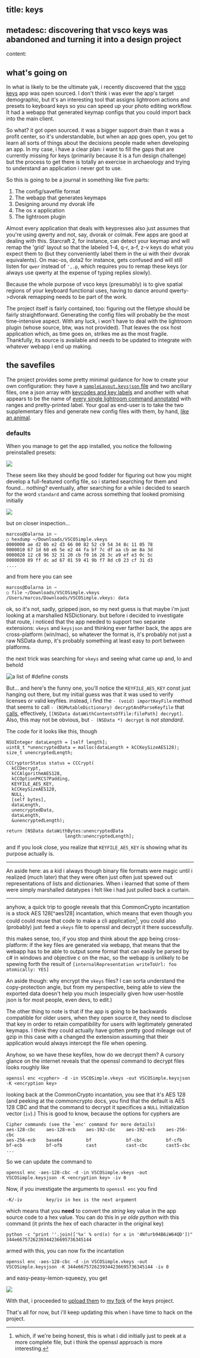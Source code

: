 title: keys
-
metadesc: discovering that vsco keys was abandoned and turning it into a design project
-
content:

## what's going on

In what is likely to be the ultimate yak, i recently discovered that the [vsco keys](https://vsco.github.io/keys/) app was open sourced. I don't think i was ever the app's target demographic, but it's an interesting tool that assigns lightroom actions and presets to keyboard keys so you can speed up your photo editing workflow. It had a webapp that generated keymap configs that you could import back into the main client.

So what? it got open sourced. it was a bigger support drain than it was a profit center, so it's understandable, but when an app goes open, you get to learn all sorts of things about the decisions people made when developing an app. In my case, i have a clear plan: i want to fill the gaps that are currently missing for keys (primarily because it is a fun design challenge) but the process to get there is totally an exercise in archaeology and trying to understand an application i never got to use.

So this is going to be a journal in something like five parts:

1. The config/savefile format
1. The webapp that generates keymaps
1. Designing around my dvorak life
1. The os x application
1. The lightroom plugin

Almost every application that deals with keypresses also just assumes that you're using qwerty and not, say, dvorak or colmak. Few apps are good at dealing with this. Starcraft 2, for instance, can detect your keymap and will remap the 'grid' layout so that the labeled 1-4, q-r, a-f, z-v keys do what you expect them to (but they conveniently label them in the ui with their dvorak equivalents). On mac-os, dota2 for instance, gets confused and will still listen for `qwer` instead of `',.p`, which requires you to remap these keys (or always use qwerty at the expense of typing replies slowly).

Because the whole purpose of vsco keys (presumably) is to give spatial regions of your keyboard functional uses, having to dance around qwerty->dvorak remapping needs to be part of the work.

The project itself is fairly contained, too: figuring out the filetype should be fairly straightforward. Generating the config files will probably be the most time-intensive aspect. With any luck, i won't have to deal with the lightroom plugin (whose source, btw, was not provided). That leaves the osx host application which, as time goes on, strikes me as the most fragile. Thankfully, its source is available and needs to be updated to integrate with whatever webapp i end up making.

## the savefiles

The project provides some pretty minimal guidance for how to create your own configuration: they have a [`sampleLayout.keysjson` file](https://github.com/vsco/keys/blob/master/Layout/sampleLayout.keysjson) and two ancillary files, one a json array with [keycodes and key labels](https://github.com/vsco/keys/blob/master/Layout/keymap.json) and another with what appears to be the name of [every single lightroom command annotated](https://github.com/vsco/keys/blob/master/Layout/toolkitlistlr4.json) with ranges and pretty-printed label. Your goal as end-user is to take the two supplementary files and generate new config files with them, by hand, [like an animal](http://5by5.tv/b2w).

### defaults

When you manage to get the app installed, you notice the following preinstalled presets:

![](http://dl.dropboxusercontent.com/u/406291/Screenshots/hTyC.png)

These seem like they should be good fodder for figuring out how you might develop a full-featured config file, so i started searching for them and found... nothing? eventually, after searching for a while i decided to search for the word `standard` and came across something that looked promising initially

![](http://dl.dropboxusercontent.com/u/406291/Screenshots/X4Gb.png)

but on closer inspection...

    marcos@Dalarna in ~
    ○ hexdump ~/Downloads/VSCOSimple.vkeys
    0000000 ae d2 0b e2 d3 66 00 82 52 c9 54 34 8c 11 05 78
    0000010 67 1d 60 e6 5e e2 44 fa bf 7c df aa cb ae 8a 3d
    0000020 12 c8 96 32 31 20 cb f0 16 28 3c a9 ef e3 0c 5c
    0000030 09 ff dc ad 67 01 59 41 9b f7 8d c0 23 cf 31 d3
    ....

and from here you can see

    marcos@Dalarna in ~
    ○ file ~/Downloads/VSCOSimple.vkeys
    /Users/marcos/Downloads/VSCOSimple.vkeys: data

ok, so it's not, sadly, gzipped json, so my next guess is that maybe i'm just looking at a marshalled NSDictionary. but before i decided to investigate that route, i noticed that the app needed to support two separate extensions: `vkeys` and `keysjson` and thinking ever farther back, the apps are cross-platform (win/mac), so whatever the format is, it's probably not just a raw NSData dump, it's probably something at least easy to port between platforms.

the next trick was searching for `vkeys` and seeing what came up and, lo and behold

![a list of #define consts](http://dl.dropboxusercontent.com/u/406291/Screenshots/EtVo.png)

But... and here's the funny one, you'll notice the `KEYFILE_AES_KEY` const just hanging out there, but my initial guess was that it was used to verify licenses or valid keyfiles. instead, i find the `- (void) importKeyFile` method that seems to call `- (NSMutableDictionary) decryptAndParseKeyfile` that [calls](https://github.com/vsco/keys/blob/ae007d227536814ba380af73ed5446fb9e37daad/VSCOKeys/VSCOKeys/KeyControl.m#L693), effectively, `[[NSData dataWithContentsOfFile:filePath] decrypt]`. Also, this may not be obvious, but `- (NSData *) decrypt` is _not standard_.

The code for it looks like this, though

    NSUInteger dataLength = [self length];
    uint8_t *unencryptedData = malloc(dataLength + kCCKeySizeAES128);
    size_t unencryptedLength;

    CCCryptorStatus status = CCCrypt(
      kCCDecrypt,
      kCCAlgorithmAES128,
      kCCOptionPKCS7Padding,
      KEYFILE_AES_KEY,
      kCCKeySizeAES128,
      NULL,
      [self bytes],
      dataLength,
      unencryptedData,
      dataLength,
      &unencryptedLength);

    return [NSData dataWithBytes:unencryptedData
                          length:unencryptedLength];

and if you look close, you realize that `KEYFILE_AES_KEY` is showing what its purpose actually is.

***
An aside here: as a kid i always though binary file formats were magic until i realized (much later) that they were often just often just spewed out representations of lists and dictionaries. When i learned that some of them were simply marshalled datatypes i felt like i had just pulled back a curtain.

***

anyhow, a quick trip to google reveals that this CommonCrypto incantation is a stock AES 128[^aes128] incantation, which means that even though you could could reuse that code to make a cli application[^cli_disclosure], you could also (probably) just feed a `vkeys` file to openssl and decrypt it there successfully.

[^ae128]: which kind of aes, we'll discuss later

this makes sense, too, if you stop and think about the app being cross-platform: if the key files are generated via webapp, that means that the webapp has to be able to output some format that can easily be parsed by c# in windows and objective c on the mac, so the webapp is unlikely to be spewing forth the result of `[internalRepresentation writeToUrl: foo atomically: YES]`

An aside though: why encrypt the `vkeys` files? I can sorta understand the copy-protection angle, but from my perspective, being able to view the exported data doesn't help you much (especially given how user-hostile json is for most people, even devs, to edit.)

The other thing to note is that if the app is going to be backwards compatible for older users, when they open source it, they need to disclose that key in order to retain compatibility for users with legitimately generated keymaps. I think they could actually have gotten pretty good mileage out of gzip in this case with a changed the extension assuming that their application would always intercept the file when opening.

[^cli_disclosure]: which, if we're being honest, this is what i did initially just to peek at a more complete file, but i think the openssl approach is more interesting.

Anyhow, so we have these keyfiles, how do we decrypt them? A cursory glance on the internet reveals that the openssl command to decrypt files looks roughly like

    openssl enc <cypher> -d -in VSCOSimple.vkeys -out VSCOSimple.keysjson -K <encryption key>

looking back at the CommonCrypto incantation, you see that it's AES 128 (and peeking at the commoncrypto docs, you find that the default is AES 128 CBC and that the command to decrypt it specifices a `NULL` initialization vector (`iv`).) This is good to know, because the options for cyphers are

    Cipher commands (see the `enc' command for more details)
    aes-128-cbc    aes-128-ecb    aes-192-cbc    aes-192-ecb    aes-256-cbc
    aes-256-ecb    base64         bf             bf-cbc         bf-cfb
    bf-ecb         bf-ofb         cast           cast-cbc       cast5-cbc
    ...

So we can update the command to

    openssl enc -aes-128-cbc -d -in VSCOSimple.vkeys -out VSCOSimple.keysjson -K <encryption key> -iv 0

Now, if you investigate the arguments to `openssl enc` you find

    -K/-iv         key/iv in hex is the next argument

which means that you **need** to convert the _string_ key value in the app source code to a hex value. You can do this in _ye olde python_ with this command (it prints the hex of each character in the original key)

    python -c "print ''.join(['%x' % ord(x) for x in '4Nfurb94B6iW64QD'])"
    344e6675726239344236695736345144

armed with this, you can now fix the incantation

    openssl enc -aes-128-cbc -d -in VSCOSimple.vkeys -out VSCOSimple.keysjson -K 344e6675726239344236695736345144 -iv 0

and easy-peasy-lemon-squeezy, you get

![](http://dl.dropboxusercontent.com/u/406291/Screenshots/5h52.png)

With that, i proceeded to [upload them](https://github.com/nsfmc/keys/commit/a63e9bbb4fa35ac74777dfc83cc1b52a72ea618b) to [my fork](https://github.com/nsfmc/keys) of the keys project.

That's all for now, but i'll keep updating this when i have time to hack on the project.
